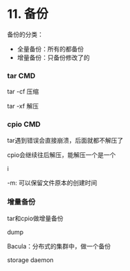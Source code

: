 # 11. 备份

备份的分类：

- 全量备份：所有的都备份
- 增量备份：只备份修改了的



### tar CMD

tar -cf 压缩

tar -xf 解压



### cpio CMD

tar遇到错误会直接崩溃，后面就都不解压了

cpio会继续往后解压，能解压一个是一个





i

-m: 可以保留文件原本的创建时间



### 增量备份

tar和cpio做增量备份



dump



Bacula：分布式的集群中，做一个备份

storage daemon



